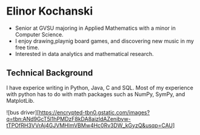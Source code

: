 # Elinor Kochanski
+ Senior at GVSU majoring in Applied Mathematics with a minor in Computer Science.
+ I enjoy drawing,playnig board games, and discovering new music in my free time.
+ Interested in data analytics and mathematical research.

## Technical Background
I have experice writing in  Python, Java, C and SQL. Most of my experience with python has to do with math packages such as NumPy, SymPy, and MatplotLib.

![bus driver][https://encrypted-tbn0.gstatic.com/images?q=tbn:ANd9GcT5l1hPMDzF8kDA8aizldAZenibyw-tTPOfRH3VVrAj4GJVMHlmVBMw4Hc0Rv3DW_kGyzQ&usqp=CAU]


